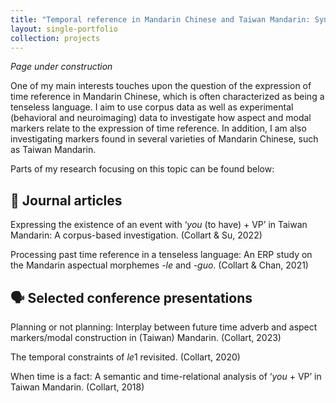 ```yaml
---
title: "Temporal reference in Mandarin Chinese and Taiwan Mandarin: Syntax and semantics, corpus and experiments"
layout: single-portfolio
collection: projects
---
```


<i>Page under construction</i>

One of my main interests touches upon the question of the expression of time reference in Mandarin Chinese, which is often characterized as being a tenseless language. I aim to use corpus data as well as experimental (behavioral and neuroimaging) data to investigate how aspect and modal markers relate to the expression of time reference. In addition, I am also investigating markers found in several varieties of Mandarin Chinese, such as Taiwan Mandarin.

Parts of my research focusing on this topic can be found below:

## &#128211; Journal articles

Expressing the existence of an event with ‘<i>you</i> (to have) + VP’ in Taiwan Mandarin: A corpus-based investigation. (Collart & Su, 2022)

Processing past time reference in a tenseless language: An ERP study on the Mandarin aspectual morphemes <i>-le</i> and <i>-guo</i>. (Collart & Chan, 2021)

## &#128483; Selected conference presentations

Planning or not planning: Interplay between future time adverb and aspect markers/modal construction in (Taiwan) Mandarin. (Collart, 2023)

The temporal constraints of <i>le</i>1 revisited. (Collart, 2020)

When time is a fact: A semantic and time-relational analysis of ‘<i>you</i> + VP’ in Taiwan Mandarin. (Collart, 2018)
